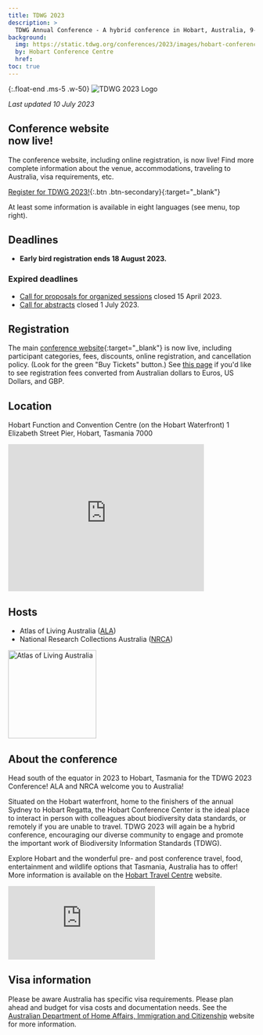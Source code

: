 ```yaml
---
title: TDWG 2023
description: >
  TDWG Annual Conference - A hybrid conference in Hobart, Australia, 9-13 October
background:
  img: https://static.tdwg.org/conferences/2023/images/hobart-conference-centre.jpg
  by: Hobart Conference Centre
  href:
toc: true
---
```


{:.float-end .ms-5 .w-50}
![TDWG 2023 Logo](https://static.tdwg.org/conferences/2023/images/tdwg2023-logo-gradient-cropped-tight-400.jpg)

_Last updated 10 July 2023_

## Conference website<br />now live!

The conference website, including online registration, is now live!  Find more complete information about the venue, accommodations, traveling to Australia, visa requirements, etc.  

[Register for TDWG 2023!](https://tdwg2023.zohobackstage.com.au/TDWG2023){:.btn .btn-secondary}{:target="_blank"}  

At least some information is available in eight languages (see menu, top right).

## Deadlines

- **Early bird registration ends 18 August 2023.**

### Expired deadlines

- [Call for proposals for organized sessions](https://mailchi.mp/tdwg.org/2023-call-organized-sessions) closed 15 April 2023.
- [Call for abstracts](/conferences/2023/call-for-abstracts/) closed 1 July 2023.

## Registration

The main [conference website](https://tdwg2023.zohobackstage.com.au/TDWG2023){:target="_blank"} is now live, including participant categories, fees, discounts, online registration, and cancellation policy. (Look for the green "Buy Tickets" button.)  See [this page](https://www.tdwg.org/conferences/2023/registration/#in-euros) if you'd like to see registration fees converted from Australian dollars to Euros, US Dollars, and GBP.

## Location

Hobart Function and Convention Centre (on the Hobart Waterfront)
1 Elizabeth Street Pier, Hobart, Tasmania 7000

<iframe src="https://www.google.com/maps/embed?pb=!1m18!1m12!1m3!1d2883.2211372413517!2d147.33112416654131!3d-42.884042949713134!2m3!1f0!2f0!3f0!3m2!1i1024!2i768!4f13.1!3m3!1m2!1s0xaa6e75868c4e6d13%3A0x3c04fdf8ea4cde5b!2s1%20Elizabeth%20Street%20Pier%2C%20Hobart%20TAS%207000%2C%20Australia!5e0!3m2!1sen!2sus!4v1688433732363!5m2!1sen!2sus" width="400" height="300" style="border:0;" allowfullscreen="" loading="lazy" referrerpolicy="no-referrer-when-downgrade"></iframe>

## Hosts

- Atlas of Living Australia ([ALA](https://www.ala.org.au/))
- National Research Collections Australia ([NRCA](https://www.csiro.au/en/about/facilities-collections/collections))

<p class="d-flex justify-content-around align-items-center">
  <a href="https://ala.org.au">
    <img src="https://static.tdwg.org/sponsors/ala-logo-stacked-rgb-crop.png" alt="Atlas of Living Australia" width="180">
  </a>
</p>

## About the conference

Head south of the equator in 2023 to Hobart, Tasmania for the TDWG 2023 Conference! ALA and NRCA welcome you to Australia!

Situated on the Hobart waterfront, home to the finishers of the annual Sydney to Hobart Regatta, the Hobart Conference Center is the ideal place to interact in person with colleagues about biodiversity data standards, or remotely if you are unable to travel. TDWG 2023 will again be a hybrid conference, encouraging our diverse community to engage and promote the important work of Biodiversity Information Standards (TDWG).

Explore Hobart and the wonderful pre- and post conference travel, food, entertainment and wildlife options that Tasmania, Australia has to offer! More information is available on the [Hobart Travel Centre](https://www.hobarttravelcentre.com.au/) website.

<div class="ratio ratio-16x9">
  <iframe src="https://www.youtube.com/embed/viaupwLSgTQ" title="YouTube video player" frameborder="0" allow="accelerometer; autoplay; clipboard-write; encrypted-media; gyroscope; picture-in-picture; web-share" allowfullscreen></iframe>
</div>

## Visa information

Please be aware Australia has specific visa requirements. Please plan ahead and budget for visa costs and documentation needs. See the [Australian Department of Home Affairs, Immigration and Citizenship](https://immi.homeaffairs.gov.au/visas/getting-a-visa/visa-finder) website for more information.
